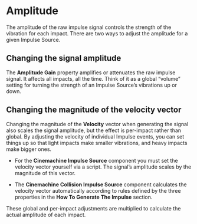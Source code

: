 # Amplitude

The amplitude of the raw impulse signal controls the strength of the vibration for each impact. There are two ways to adjust the amplitude for a given Impulse Source.

## Changing the signal amplitude
The **Amplitude Gain** property amplifies or attenuates the raw impulse signal. It affects all impacts, all the time. Think of it as a global “volume” setting for turning the strength of an Impulse Source’s vibrations up or down.

## Changing the magnitude of the velocity vector
Changing the magnitude of the **Velocity** vector when generating the signal also scales the signal amplitude, but the effect is per-impact rather than global. By adjusting the velocity of individual Impulse events, you can set things up so that light impacts make smaller vibrations, and heavy impacts make bigger ones. 

- For the **Cinemachine Impulse Source** component you must set the velocity vector yourself via a script.  The signal’s amplitude scales by the magnitude of this vector.

- The **Cinemachine Collision Impulse Source** component calculates the velocity vector automatically according to rules defined by the three properties in the **How To Generate The Impulse** section. 

These global and per-impact adjustments are multiplied to calculate the actual amplitude of each impact.